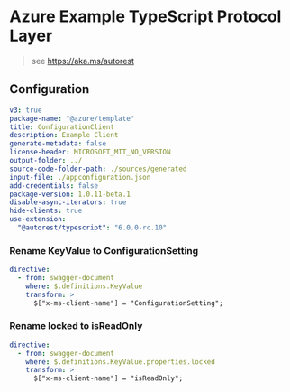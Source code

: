 # Azure Example TypeScript Protocol Layer

> see https://aka.ms/autorest

## Configuration

```yaml
v3: true
package-name: "@azure/template"
title: ConfigurationClient
description: Example Client
generate-metadata: false
license-header: MICROSOFT_MIT_NO_VERSION
output-folder: ../
source-code-folder-path: ./sources/generated
input-file: ./appconfiguration.json
add-credentials: false
package-version: 1.0.11-beta.1
disable-async-iterators: true
hide-clients: true
use-extension:
  "@autorest/typescript": "6.0.0-rc.10"
```

### Rename KeyValue to ConfigurationSetting

```yaml
directive:
  - from: swagger-document
    where: $.definitions.KeyValue
    transform: >
      $["x-ms-client-name"] = "ConfigurationSetting";
```

### Rename locked to isReadOnly

```yaml
directive:
  - from: swagger-document
    where: $.definitions.KeyValue.properties.locked
    transform: >
      $["x-ms-client-name"] = "isReadOnly";
```
